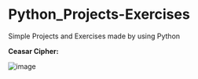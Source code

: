 # Python_Projects-Exercises
 Simple Projects and Exercises made by using Python

**Ceasar Cipher:**

![image](https://user-images.githubusercontent.com/72278818/162925239-43d6a67b-e092-430f-bed3-a681a6ae19e4.png)
